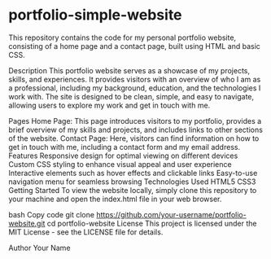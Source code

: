 # portfolio-simple-website
This repository contains the code for my personal portfolio website, consisting of a home page and a contact page, built using HTML and basic CSS.

Description
This portfolio website serves as a showcase of my projects, skills, and experiences. It provides visitors with an overview of who I am as a professional, including my background, education, and the technologies I work with. The site is designed to be clean, simple, and easy to navigate, allowing users to explore my work and get in touch with me.

Pages
Home Page: This page introduces visitors to my portfolio, provides a brief overview of my skills and projects, and includes links to other sections of the website.
Contact Page: Here, visitors can find information on how to get in touch with me, including a contact form and my email address.
Features
Responsive design for optimal viewing on different devices
Custom CSS styling to enhance visual appeal and user experience
Interactive elements such as hover effects and clickable links
Easy-to-use navigation menu for seamless browsing
Technologies Used
HTML5
CSS3
Getting Started
To view the website locally, simply clone this repository to your machine and open the index.html file in your web browser.

bash
Copy code
git clone https://github.com/your-username/portfolio-website.git
cd portfolio-website
License
This project is licensed under the MIT License - see the LICENSE file for details.

Author
Your Name


